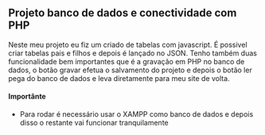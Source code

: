 ## Projeto banco de dados e conectividade com PHP
Neste meu projeto eu fiz um criado de tabelas com javascript. É possivel criar tabelas pais e filhos e depois é lançado no JSON.
Tenho também duas funcionalidade bem importantes que é a gravação em PHP no banco de dados, o botão gravar efetua o salvamento do projeto e depois o botão ler pega do banco
de dados e leva diretamente para meu site de volta.

#### Importânte
- Para rodar é necessário usar o XAMPP como banco de dados e depois disso o restante vai funcionar tranquilamente
